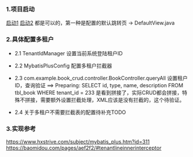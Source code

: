 [//]: # (# SpringBoot-Demo-CRUD)

[//]: # (课程地址：https://www.bilibili.com/video/BV15b4y1a7yG?share_source=copy_web  )

[//]: # (文档说明：https://www.yuque.com/docs/share/4982b5b4-9a61-46f0-816e-cc0f6ba0d3d0?# 《简单的CRUD案例》  )

[//]: # (代码对应P29-P50，删除了冗余部分代码，命名有些不一样。)

[//]: # (## 数据库文件)

[//]: # (db/文件夹下)

[//]: # (### 项目预览图)

[//]: # (![preview]&#40;https://raw.githubusercontent.com/SiQuan-Wen/SpringBoot-Demo-CRUD/master/images/preview.jpeg&#41;)

### 1.项目启动
[启动1](http://localhost:8080)
[启动2](http://localhost:8080/pages/books.html)
都是可以的，第一种是配置的默认跳转页 -> DefaultView.java
### 2.具体配置多租户
- 2.1 TenantIdManager 设置当前系统登陆租户ID
- 2.2 MybatisPlusConfig 配置多租户拦截器
- 2.3 com.example.book_crud.controller.BookController.queryAll  设置租户ID，查询验证
==>  Preparing: SELECT id, type, name, description FROM tbl_book WHERE tenant_id = 233
是看到拼接了，实际CRUD都会拼接，特殊不拼接，需要额外设置拦截处理，XML应该是没有拦截的，这个待验证。

- 2.4 关于多租户不需要拦截表的配置待补充TODO

### 3.实现参考
https://www.hxstrive.com/subject/mybatis_plus.htm?id=311
https://baomidou.com/pages/aef2f2/#tenantlineinnerinterceptor
